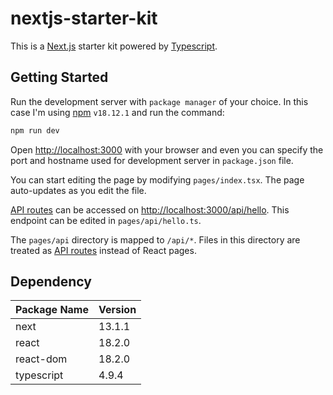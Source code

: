 # nextjs-starter-kit

This is a [Next.js](https://nextjs.org/) starter kit powered by [Typescript](https://www.typescriptlang.org/).

## Getting Started

Run the development server with `package manager` of your choice. In this case I'm using [npm](https://npmjs.com/) `v18.12.1` and run the command:

```bash
npm run dev
```

Open [http://localhost:3000](http://localhost:3000) with your browser and even you can specify the port and hostname used for development server in `package.json` file.

You can start editing the page by modifying `pages/index.tsx`. The page auto-updates as you edit the file.

[API routes](https://nextjs.org/docs/api-routes/introduction) can be accessed on [http://localhost:3000/api/hello](http://localhost:3000/api/hello). This endpoint can be edited in `pages/api/hello.ts`.

The `pages/api` directory is mapped to `/api/*`. Files in this directory are treated as [API routes](https://nextjs.org/docs/api-routes/introduction) instead of React pages.

## Dependency

| Package Name | Version |
| ------------ | ------- |
| next         | 13.1.1  |
| react        | 18.2.0  |
| react-dom    | 18.2.0  |
| typescript   | 4.9.4   |
